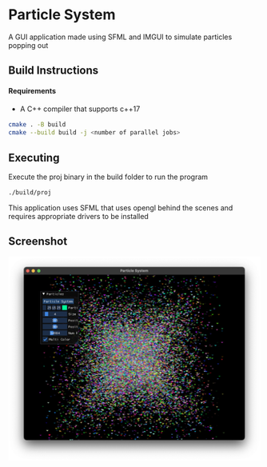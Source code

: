 # Particle System

A GUI application made using SFML and IMGUI to simulate particles popping out

## Build Instructions

#### Requirements
- A C++ compiler that supports c++17


```bash
cmake . -B build
cmake --build build -j <number of parallel jobs>
```

## Executing
Execute the proj binary in the build folder to run the program
```bash
./build/proj
```
This application uses SFML that uses opengl behind the scenes and requires appropriate drivers to be installed

## Screenshot
![Screenshot of particle system](./screenshot.png)
